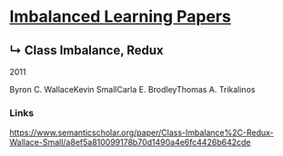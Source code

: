 # [Imbalanced Learning Papers](../README.md)
## ↳ Class Imbalance, Redux

2011

Byron C. WallaceKevin SmallCarla E. BrodleyThomas A. Trikalinos

### Links

https://www.semanticscholar.org/paper/Class-Imbalance%2C-Redux-Wallace-Small/a8ef5a810099178b70d1490a4e6fc4426b642cde

